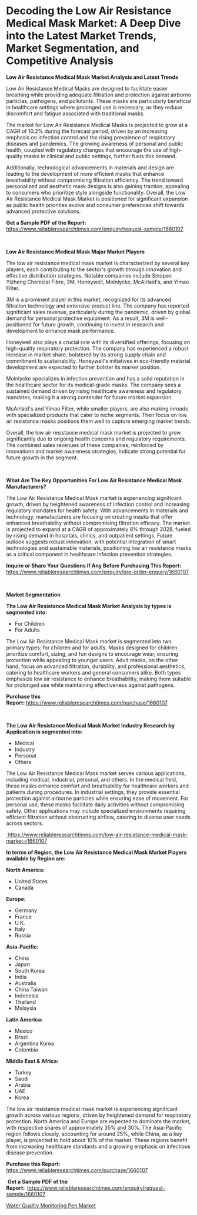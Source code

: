 <p><h1>Decoding the Low Air Resistance Medical Mask Market: A Deep Dive into the Latest Market Trends, Market Segmentation, and Competitive Analysis</h1></p><p><strong>Low Air Resistance Medical Mask Market Analysis and Latest Trends</strong></p>
<p><p>Low Air Resistance Medical Masks are designed to facilitate easier breathing while providing adequate filtration and protection against airborne particles, pathogens, and pollutants. These masks are particularly beneficial in healthcare settings where prolonged use is necessary, as they reduce discomfort and fatigue associated with traditional masks.</p><p>The market for Low Air Resistance Medical Masks is projected to grow at a CAGR of 10.2% during the forecast period, driven by an increasing emphasis on infection control and the rising prevalence of respiratory diseases and pandemics. The growing awareness of personal and public health, coupled with regulatory changes that encourage the use of high-quality masks in clinical and public settings, further fuels this demand.</p><p>Additionally, technological advancements in materials and design are leading to the development of more efficient masks that enhance breathability without compromising filtration efficiency. The trend toward personalized and aesthetic mask designs is also gaining traction, appealing to consumers who prioritize style alongside functionality. Overall, the Low Air Resistance Medical Mask Market is positioned for significant expansion as public health priorities evolve and consumer preferences shift towards advanced protective solutions.</p></p>
<p><strong>Get a Sample PDF of the Report:&nbsp;</strong> <a href="https://www.reliableresearchtimes.com/enquiry/request-sample/1660107?utm_campaign=2007&utm_medium=2&utm_source=Github&utm_content=ia&utm_term=29032025&utm_id=low-air-resistance-medical-mask">https://www.reliableresearchtimes.com/enquiry/request-sample/1660107</a></p>
<p>&nbsp;</p>
<p><strong>Low Air Resistance Medical Mask Major Market Players</strong></p>
<p><p>The low air resistance medical mask market is characterized by several key players, each contributing to the sector's growth through innovation and effective distribution strategies. Notable companies include Sinopec Yizheng Chemical Fibre, 3M, Honeywell, Molnlycke, McAirlaid's, and Yimao Filter.</p><p>3M is a prominent player in this market, recognized for its advanced filtration technology and extensive product line. The company has reported significant sales revenue, particularly during the pandemic, driven by global demand for personal protective equipment. As a result, 3M is well-positioned for future growth, continuing to invest in research and development to enhance mask performance.</p><p>Honeywell also plays a crucial role with its diversified offerings, focusing on high-quality respiratory protection. The company has experienced a robust increase in market share, bolstered by its strong supply chain and commitment to sustainability. Honeywell's initiatives in eco-friendly material development are expected to further bolster its market position.</p><p>Molnlycke specializes in infection prevention and has a solid reputation in the healthcare sector for its medical-grade masks. The company sees a sustained demand driven by rising healthcare awareness and regulatory mandates, making it a strong contender for future market expansion.</p><p>McAirlaid's and Yimao Filter, while smaller players, are also making inroads with specialized products that cater to niche segments. Their focus on low air resistance masks positions them well to capture emerging market trends.</p><p>Overall, the low air resistance medical mask market is projected to grow significantly due to ongoing health concerns and regulatory requirements. The combined sales revenues of these companies, reinforced by innovations and market awareness strategies, indicate strong potential for future growth in the segment.</p></p>
<p>&nbsp;</p>
<p><strong>What Are The Key Opportunities For Low Air Resistance Medical Mask Manufacturers?</strong></p>
<p><p>The Low Air Resistance Medical Mask market is experiencing significant growth, driven by heightened awareness of infection control and increasing regulatory mandates for health safety. With advancements in materials and technology, manufacturers are focusing on creating masks that offer enhanced breathability without compromising filtration efficacy. The market is projected to expand at a CAGR of approximately 8% through 2028, fueled by rising demand in hospitals, clinics, and outpatient settings. Future outlook suggests robust innovation, with potential integration of smart technologies and sustainable materials, positioning low air resistance masks as a critical component in healthcare infection prevention strategies.</p></p>
<p><strong>Inquire or Share Your Questions If Any Before Purchasing This Report:</strong> <a href="https://www.reliableresearchtimes.com/enquiry/pre-order-enquiry/1660107?utm_campaign=2007&utm_medium=2&utm_source=Github&utm_content=ia&utm_term=29032025&utm_id=low-air-resistance-medical-mask">https://www.reliableresearchtimes.com/enquiry/pre-order-enquiry/1660107</a></p>
<p>&nbsp;</p>
<p><strong>Market Segmentation</strong></p>
<p><strong>The Low Air Resistance Medical Mask Market Analysis by types is segmented into:</strong></p>
<p><ul><li>For Children</li><li>For Adults</li></ul></p>
<p><p>The Low Air Resistance Medical Mask market is segmented into two primary types: for children and for adults. Masks designed for children prioritize comfort, sizing, and fun designs to encourage wear, ensuring protection while appealing to younger users. Adult masks, on the other hand, focus on advanced filtration, durability, and professional aesthetics, catering to healthcare workers and general consumers alike. Both types emphasize low air resistance to enhance breathability, making them suitable for prolonged use while maintaining effectiveness against pathogens.</p></p>
<p><strong>Purchase this Report:&nbsp;</strong><a href="https://www.reliableresearchtimes.com/purchase/1660107?utm_campaign=2007&utm_medium=2&utm_source=Github&utm_content=ia&utm_term=29032025&utm_id=low-air-resistance-medical-mask">https://www.reliableresearchtimes.com/purchase/1660107</a></p>
<p>&nbsp;</p>
<p><strong>The Low Air Resistance Medical Mask Market Industry Research by Application is segmented into:</strong></p>
<p><ul><li>Medical</li><li>Industry</li><li>Personal</li><li>Others</li></ul></p>
<p><p>The Low Air Resistance Medical Mask market serves various applications, including medical, industrial, personal, and others. In the medical field, these masks enhance comfort and breathability for healthcare workers and patients during procedures. In industrial settings, they provide essential protection against airborne particles while ensuring ease of movement. For personal use, these masks facilitate daily activities without compromising safety. Other applications may include specialized environments requiring efficient filtration without obstructing airflow, catering to diverse user needs across sectors.</p></p>
<p><a href="https://www.reliableresearchtimes.com/low-air-resistance-medical-mask-market-r1660107?utm_campaign=2007&utm_medium=2&utm_source=Github&utm_content=ia&utm_term=29032025&utm_id=low-air-resistance-medical-mask">&nbsp;https://www.reliableresearchtimes.com/low-air-resistance-medical-mask-market-r1660107</a></p>
<p><strong>In terms of Region, the Low Air Resistance Medical Mask Market Players available by Region are:</strong></p>
<p>
    <p> <strong> North America: </strong>
        <ul>
            <li>United States</li>
            <li>Canada</li>
        </ul>
        </p> 
    <p> <strong> Europe: </strong>
        <ul>
            <li>Germany</li>
            <li>France</li>
            <li>U.K.</li>
            <li>Italy</li>
            <li>Russia</li>
        </ul>
        </p> 
    <p> <strong> Asia-Pacific: </strong>
        <ul>
            <li>China</li>
            <li>Japan</li>
            <li>South Korea</li>
            <li>India</li>
            <li>Australia</li>
            <li>China Taiwan</li>
            <li>Indonesia</li>
            <li>Thailand</li>
            <li>Malaysia</li>
        </ul>
        </p> 
    <p> <strong> Latin America: </strong>
        <ul>
            <li>Mexico</li>
            <li>Brazil</li>
            <li>Argentina Korea</li>
            <li>Colombia</li>
        </ul>
        </p> 
    <p> <strong> Middle East & Africa: </strong>
        <ul>
            <li>Turkey</li>
            <li>Saudi</li>
            <li>Arabia</li>
            <li>UAE</li>
            <li>Korea</li>
        </ul>
    </p>
    </p>
<p><p>The low air resistance medical mask market is experiencing significant growth across various regions, driven by heightened demand for respiratory protection. North America and Europe are expected to dominate the market, with respective shares of approximately 35% and 30%. The Asia-Pacific region follows closely, accounting for around 25%, while China, as a key player, is projected to hold about 10% of the market. These regions benefit from increasing healthcare standards and a growing emphasis on infectious disease prevention.</p></p>
<p><strong>Purchase this Report: </strong><a href="https://www.reliableresearchtimes.com/purchase/1660107?utm_campaign=2007&utm_medium=2&utm_source=Github&utm_content=ia&utm_term=29032025&utm_id=low-air-resistance-medical-mask">https://www.reliableresearchtimes.com/purchase/1660107</a></p>
<p>&nbsp;<strong>Get a Sample PDF of the Report:&nbsp;&nbsp;</strong><a href="https://www.reliableresearchtimes.com/enquiry/request-sample/1660107?utm_campaign=2007&utm_medium=2&utm_source=Github&utm_content=ia&utm_term=29032025&utm_id=low-air-resistance-medical-mask">https://www.reliableresearchtimes.com/enquiry/request-sample/1660107</a></p>
<p><strong></strong></p>
<p><p><a href="https://github.com/angelajermaine/Market-Research-Report-List-6/blob/main/water-quality-monitoring-pen-market.md?utm_campaign=2007&utm_medium=2&utm_source=Github&utm_content=ia&utm_term=29032025&utm_id=low-air-resistance-medical-mask">Water Quality Monitoring Pen Market</a></p></p>